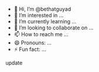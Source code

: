 - 👋 Hi, I’m @bethatguyad
- 👀 I’m interested in ...
- 🌱 I’m currently learning ...
- 💞️ I’m looking to collaborate on ...
- 📫 How to reach me ...
- 😄 Pronouns: ...
- ⚡ Fun fact: ...

<!---
bethatguyad/bethatguyad is a ✨ special ✨ repository because its `README.md` (this file) appears on your GitHub profile.
You can click the Preview link to take a look at your changes.
--->
update
